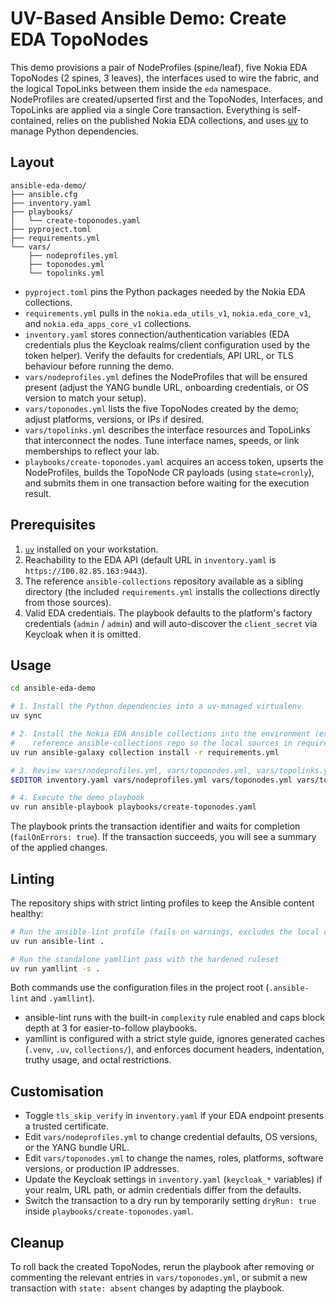 # UV-Based Ansible Demo: Create EDA TopoNodes

This demo provisions a pair of NodeProfiles (spine/leaf), five Nokia EDA TopoNodes (2 spines, 3 leaves), the interfaces used to wire the fabric, and the logical TopoLinks between them inside the `eda` namespace. NodeProfiles are created/upserted first and the TopoNodes, Interfaces, and TopoLinks are applied via a single Core transaction. Everything is self-contained, relies on the published Nokia EDA collections, and uses [uv](https://github.com/astral-sh/uv) to manage Python dependencies.

## Layout

```
ansible-eda-demo/
├── ansible.cfg
├── inventory.yaml
├── playbooks/
│   └── create-toponodes.yaml
├── pyproject.toml
├── requirements.yml
└── vars/
    ├── nodeprofiles.yml
    ├── toponodes.yml
    └── topolinks.yml
```

- `pyproject.toml` pins the Python packages needed by the Nokia EDA collections.
- `requirements.yml` pulls in the `nokia.eda_utils_v1`, `nokia.eda_core_v1`, and `nokia.eda_apps_core_v1` collections.
- `inventory.yaml` stores connection/authentication variables (EDA credentials plus the Keycloak realms/client configuration used by the token helper). Verify the defaults for credentials, API URL, or TLS behaviour before running the demo.
- `vars/nodeprofiles.yml` defines the NodeProfiles that will be ensured present (adjust the YANG bundle URL, onboarding credentials, or OS version to match your setup).
- `vars/toponodes.yml` lists the five TopoNodes created by the demo; adjust platforms, versions, or IPs if desired.
- `vars/topolinks.yml` describes the interface resources and TopoLinks that interconnect the nodes. Tune interface names, speeds, or link memberships to reflect your lab.
- `playbooks/create-toponodes.yaml` acquires an access token, upserts the NodeProfiles, builds the TopoNode CR payloads (using `state=cronly`), and submits them in one transaction before waiting for the execution result.

## Prerequisites

1. [`uv`](https://docs.astral.sh/uv/getting-started/installation/) installed on your workstation.
2. Reachability to the EDA API (default URL in `inventory.yaml` is `https://100.82.85.163:9443`).
3. The reference `ansible-collections` repository available as a sibling directory (the included `requirements.yml` installs the collections directly from those sources).
4. Valid EDA credentials. The playbook defaults to the platform's factory credentials (`admin` / `admin`) and will auto-discover the `client_secret` via Keycloak when it is omitted.

## Usage

```bash
cd ansible-eda-demo

# 1. Install the Python dependencies into a uv-managed virtualenv
uv sync

# 2. Install the Nokia EDA Ansible collections into the environment (expects this demo to live alongside the
#    reference ansible-collections repo so the local sources in requirements.yml resolve)
uv run ansible-galaxy collection install -r requirements.yml

# 3. Review vars/nodeprofiles.yml, vars/toponodes.yml, vars/topolinks.yml, and inventory.yaml to ensure the data matches your environment
$EDITOR inventory.yaml vars/nodeprofiles.yml vars/toponodes.yml vars/topolinks.yml

# 4. Execute the demo playbook
uv run ansible-playbook playbooks/create-toponodes.yaml
```

The playbook prints the transaction identifier and waits for completion (`failOnErrors: true`). If the transaction succeeds, you will see a summary of the applied changes.

## Linting

The repository ships with strict linting profiles to keep the Ansible content healthy:

```bash
# Run the ansible-lint profile (fails on warnings, excludes the local collections cache)
uv run ansible-lint .

# Run the standalone yamllint pass with the hardened ruleset
uv run yamllint -s .
```

Both commands use the configuration files in the project root (`.ansible-lint` and `.yamllint`).

- ansible-lint runs with the built-in `complexity` rule enabled and caps block depth at 3 for easier-to-follow playbooks.
- yamllint is configured with a strict style guide, ignores generated caches (`.venv`, `.uv`, `collections/`), and enforces document headers, indentation, truthy usage, and octal restrictions.

## Customisation

- Toggle `tls_skip_verify` in `inventory.yaml` if your EDA endpoint presents a trusted certificate.
- Edit `vars/nodeprofiles.yml` to change credential defaults, OS versions, or the YANG bundle URL.
- Edit `vars/toponodes.yml` to change the names, roles, platforms, software versions, or production IP addresses.
- Update the Keycloak settings in `inventory.yaml` (`keycloak_*` variables) if your realm, URL path, or admin credentials differ from the defaults.
- Switch the transaction to a dry run by temporarily setting `dryRun: true` inside `playbooks/create-toponodes.yaml`.

## Cleanup

To roll back the created TopoNodes, rerun the playbook after removing or commenting the relevant entries in `vars/toponodes.yml`, or submit a new transaction with `state: absent` changes by adapting the playbook.
